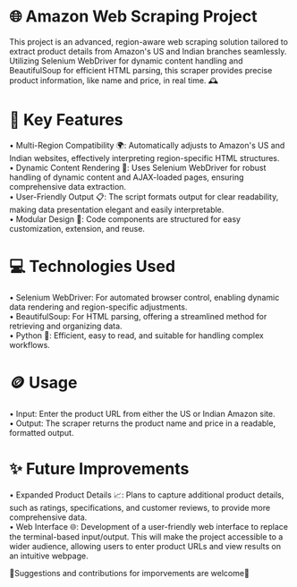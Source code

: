 # 🌐 Amazon Web Scraping Project
This project is an advanced, region-aware web scraping solution tailored to extract product details from Amazon's US and Indian branches seamlessly. Utilizing Selenium WebDriver for dynamic content handling and BeautifulSoup for efficient HTML parsing, this scraper provides precise product information, like name and price, in real time. 🕰️

# 🌟 Key Features
• Multi-Region Compatibility 🌍: Automatically adjusts to Amazon's US and Indian websites, effectively interpreting region-specific HTML structures.  
• Dynamic Content Rendering 🚀: Uses Selenium WebDriver for robust handling of dynamic content and AJAX-loaded pages, ensuring comprehensive data extraction.  
• User-Friendly Output 📋: The script formats output for clear readability, making data presentation elegant and easily interpretable.  
• Modular Design 🔧: Code components are structured for easy customization, extension, and reuse.  

# 💻 Technologies Used
• Selenium WebDriver: For automated browser control, enabling dynamic data rendering and region-specific adjustments.  
• BeautifulSoup: For HTML parsing, offering a streamlined method for retrieving and organizing data.  
• Python 🐍: Efficient, easy to read, and suitable for handling complex workflows.  

# 🪙 Usage
• Input: Enter the product URL from either the US or Indian Amazon site.  
• Output: The scraper returns the product name and price in a readable, formatted output.  

# ✨ Future Improvements 
• Expanded Product Details 📈: Plans to capture additional product details, such as ratings, specifications, and customer reviews, to provide more comprehensive data.  
• Web Interface 🌐: Development of a user-friendly web interface to replace the terminal-based input/output. This will make the project accessible to a wider audience, allowing users to enter product URLs and view results on an intuitive webpage.  


🥳Suggestions and contributions for imporvements are welcome🥸
